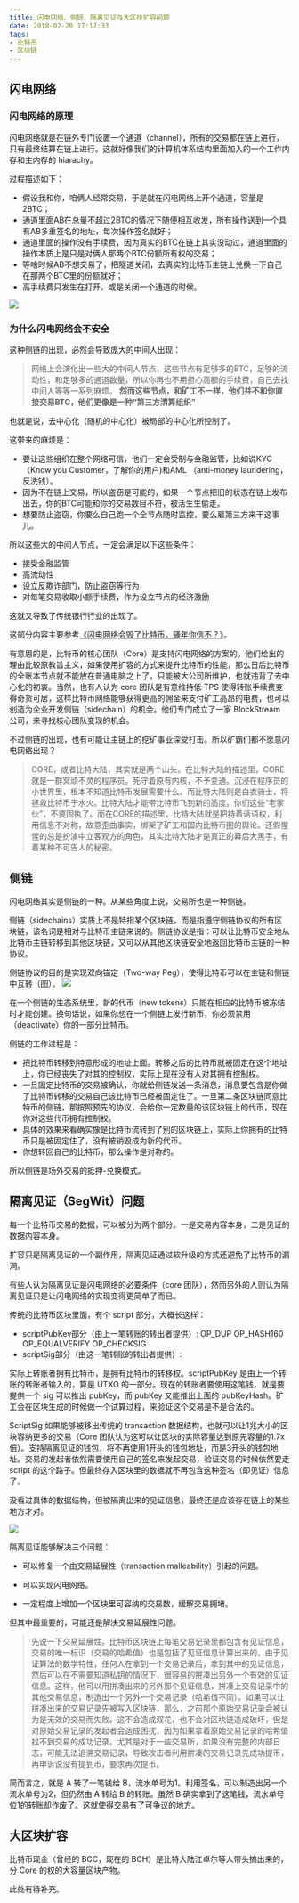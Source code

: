 ```yaml
---
title: 闪电网络、侧链、隔离见证与大区块扩容问题
date: 2018-02-20 17:17:33
tags:
- 比特币
- 区块链
---
```

## 闪电网络

### 闪电网络的原理

闪电网络就是在链外专门设置一个通道（channel），所有的交易都在链上进行，只有最终结算在链上进行。这就好像我们的计算机体系结构里面加入的一个工作内存和主内存的 hiarachy。

过程描述如下：

- 假设我和你，咱俩人经常交易，于是就在闪电网络上开个通道，容量是2BTC；
- 通道里面AB在总量不超过2BTC的情况下随便相互收发，所有操作送到一个具有AB多重签名的地址，每次操作签名就好；
- 通道里面的操作没有手续费，因为真实的BTC在链上其实没动过，通道里面的操作本质上是只是对俩人那两个BTC份额所有权的交易；
- 等啥时候AB不想交易了，把隧道关闭，去真实的比特币主链上兑换一下自己在那两个BTC里的份额就好；
- 高手续费只发生在打开，或是关闭一个通道的时候。

![](https://ws1.sinaimg.cn/large/66dd581fgy1fomts7toroj209z04oq2s.jpg)

### 为什么闪电网络会不安全

这种侧链的出现，必然会导致庞大的中间人出现：

> 网络上会演化出一些大的中间人节点，这些节点有足够多的BTC，足够的流动性，和足够多的通道数量，所以你再也不用担心高额的手续费，自己去找中间人等等一系列麻烦。
**然而这些节点，和矿工不一样，他们并不和你直接交易BTC，他们更像是一种“第三方清算组织”**

也就是说，去中心化（随机的中心化）被局部的中心化所控制了。

这带来的麻烦是：

- 要让这些组织在整个网络可信，他们一定会受制与金融监管，比如说KYC（Know you Customer，了解你的用户)和AML （anti-money laundering，反洗钱）。
- 因为不在链上交易，所以盗窃是可能的，如果一个节点把旧的状态在链上发布出去，你的BTC可能和你的交易数目不符，被活生生偷走。
- 想要防止盗窃，你要么自己跑一个全节点随时监控，要么雇第三方来干这事儿。

所以这些大的中间人节点，一定会满足以下这些条件：

- 接受金融监管
- 高流动性
- 设立反欺诈部门，防止盗窃等行为
- 对每笔交易收取小额手续费，作为设立节点的经济激励

这就又导致了传统银行行业的出现了。

这部分内容主要参考[《闪电网络会毁了比特币，骚年你信不？》][1]。

有意思的是，比特币的核心团队（Core）是支持闪电网络的方案的。他们给出的理由比较原教旨主义，如果使用扩容的方式来提升比特币的性能，那么日后比特币的全账本节点就不能放在普通电脑之上了，只能被大公司所维护，也就违背了去中心化的初衷。当然，也有人认为 core 团队是有意维持低 TPS 使得转账手续费变得奇货可居，这样比特币网络能够获得更高的佣金来支付矿工高昂的电费，也可以创造为企业开发侧链（sidechain）的机会。他们专门成立了一家 BlockStream 公司，来寻找核心团队变现的机会。

不过侧链的出现，也有可能让主链上的挖矿事业深受打击。所以矿霸们都不愿意闪电网络出现？

> CORE，或者比特大陆，其实就是两个山头。在比特大陆的描述里，CORE就是一群冥顽不灵的程序员。死守着原有内核，不予变通。沉浸在程序员的小世界里，根本不知道比特币发展需要什么。而比特大陆则是白衣骑士，将拯救比特币于水火。比特大陆才能带比特币飞到新的高度。你们这些“老家伙”，不要固执了。而在CORE的描述里，比特大陆就是把持着话语权，利用信息不对称，故意歪曲事实，绑架了矿工和国内比特币圈的舆论。还假惺惺的总是扮演中立客观方的角色，其实比特大陆才是真正的幕后大黑手，有着某种不可告人的秘密。

## 侧链

闪电网络其实是侧链的一种。从某些角度上说，交易所也是一种侧链。

侧链（sidechains）实质上不是特指某个区块链，而是指遵守侧链协议的所有区块链，该名词是相对与比特币主链来说的。侧链协议是指：可以让比特币安全地从比特币主链转移到其他区块链，又可以从其他区块链安全地返回比特币主链的一种协议。

侧链协议的目的是实现双向锚定（Two-way Peg），使得比特币可以在主链和侧链中互转（图）。
![](https://ws1.sinaimg.cn/large/66dd581fgy1fomygzbmwsj20t40d0jt7.jpg)

在一个侧链的生态系统里，新的代币（new tokens）只能在相应的比特币被冻结时才能创建。换句话说，如果你想在一个侧链上发行新币，你必须禁用（deactivate）你的一部分比特币。

侧链的工作过程是：

- 把比特币转移到特意形成的地址上面。转移之后的比特币就被固定在这个地址上，你已经丧失了对其的控制权，实际上现在没有人对其拥有控制权。
- 一旦固定比特币的交易被确认，你就给侧链发送一条消息，消息要包含是你做了比特币转移的交易自己该比特币已经被固定住了。一旦第二条区块链同意比特币的侧链，那按照预先的协议，会给你一定数量的该区块链上的代币，现在你对这些代币拥有控制权。
- 具体的效果来看确实像是比特币流转到了别的区块链上，实际上你拥有的比特币只是被固定住了，没有被销毁成为新的代币。
- 你想转回自己的比特币，那么操作是对称的。

所以侧链是场外交易的抵押-兑换模式。

## 隔离见证（SegWit）问题

每一个比特币交易的数据，可以被分为两个部分。一是交易内容本身，二是见证的数据内容本身。

扩容只是隔离见证的一个副作用，隔离见证通过软升级的方式还避免了比特币的漏洞。

有些人认为隔离见证是闪电网络的必要条件（core 团队），然而另外的人则认为隔离见证只是让闪电网络的实现变得更简单了而已。

传统的比特币区块里面，有个 script 部分，大概长这样：

- scriptPubKey部分（由上一笔转账的转出者提供）: OP_DUP OP_HASH160 <pubKeyHash> OP_EQUALVERIFY OP_CHECKSIG
- scriptSig部分（由这一笔转账的转出者提供）: <sig> <pubKey>

实际上转账者拥有比特币，是拥有比特币的转移权。scriptPubKey 是由上一个转账的转账者输入的，算是 UTXO 的一部分。现在的转账者要使用这笔钱，就是要提供一个 sig 可以推出 pubKey，而 pubKey 又能推出上面的 pubKeyHash。矿工会在区块生成的时候做一个试算过程，来验证这个交易是不是合法的。

ScriptSig 如果能够被移出传统的 transaction 数据结构，也就可以让1兆大小的区块容纳更多的交易（Core 团队认为这可以让区块的实际容量达到原先容量的1.7x 倍）。支持隔离见证的钱包，将不再使用1开头的钱包地址，而是3开头的钱包地址。交易的发起者依然需要使用自己的签名来发起交易，验证交易的时候依然要走 script 的这个路子。但最终存入区块里的数据就不再包含这种签名（即见证）信息了。

没看过具体的数据结构，但被隔离出来的见证信息，最终还是应该存在链上的某些地方才对。

![](https://ws1.sinaimg.cn/large/66dd581fgy1fon20gnu4lj20zk0k0glt.jpg)

隔离见证能够解决三个问题：
- 可以修复一个由交易延展性（transaction malleability）引起的问题。

- 可以实现闪电网络。

- 一定程度上增加一个区块里可容纳的交易数，缓解交易拥堵。

但其中最重要的，可能还是解决交易延展性问题。

> 先说一下交易延展性。比特币区块链上每笔交易记录里都包含有见证信息，交易的唯一标识（交易的哈希值）也是包括了见证信息计算出来的。由于见证算法的数学特性，任何人在拿到一个交易记录后，拿到其中的见证信息，然后可以在不需要知道私钥的情况下，很容易的拼凑出另外一个有效的见证信息。这样，他可以用拼凑出来的另外那个见证信息，拼凑上交易记录中的其他交易信息，制造出一个另外一个交易记录（哈希值不同）。如果可以让拼凑出来的交易记录先被写入区块链，那么，之前那个原始交易记录会被认为是无效的交易而失败。这不会造成双花，也不会对区块链造成破坏，但是对原始交易记录的发起者会造成困扰，因为如果拿着原始交易记录的哈希值找不到交易的成功记录。尤其是对于一些交易所，如果没有完整的内部日志，可能无法追溯交易记录，导致攻击者利用拼凑的交易记录先成功提币，再申诉说没有提到币，要求再次提币。

简而言之，就是 A 转了一笔钱给 B，流水单号为1。利用签名，可以制造出另一个流水单号为2，但仍然由 A 转给 B 的转账。虽然 B 确实拿到了这笔钱，流水单号位1的转账却作废了。这就使得交易有了可争议的地方。

## 大区块扩容

比特币现金（曾经的 BCC，现在的 BCH）是比特大陆江卓尔等人带头搞出来的，分 Core 的权的大容量区块产物。

此处有待补充。


  [1]: https://mp.weixin.qq.com/s?__biz=MzUyNzE4MDM2MA==&mid=2247486077&idx=1&sn=a5b06040b823b9354b38af40e453206e&chksm=fa023d5acd75b44cacdc51c9dc04e5f89b5492b4f7b598890f5ea0e7c499ba5c027c2ab41bb6&scene=21#wechat_redirect